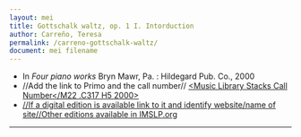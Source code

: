 ```yaml
---
layout: mei
title: Gottschalk waltz, op. 1 I. Intorduction
author: Carreño, Teresa
permalink: /carreno-gottschalk-waltz/
document: mei filename
---
```


- In *Four piano works* Bryn Mawr, Pa. : Hildegard Pub. Co., 2000
- //Add the link to Primo and the call number// <a href="https://tufts-primo.hosted.exlibrisgroup.com/primo-explore/fulldisplay?docid=01TUN_ALMA21107559280003851&context=L&vid=01TUN&lang=en_US&search_scope=EVERYTHING&adaptor=Local%20Search%20Engine&tab=everything&query=any,contains,teresa%20carreno%20four%20piano%20works&offset=0" target="_blank"><Music Library Stacks Call Number</M22 .C317 H5 2000>
- //If a digital edition is available link to it and identify website/name of site//Other editions available in <a href="http://ks4.imslp.info/files/imglnks/usimg/d/d5/IMSLP364818-PMLP23855-Carreno_-_Gottschalck_Waltz.pdf" target="_blank">IMSLP.org</a>

---
